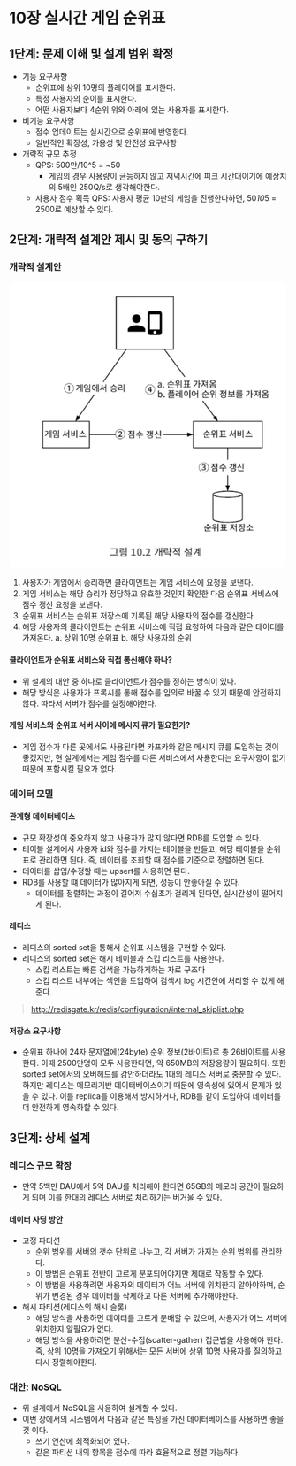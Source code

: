 # 10장 실시간 게임 순위표

## 1단계: 문제 이해 및 설계 범위 확정

* 기능 요구사항
  * 순위표에 상위 10명의 플레이어를 표시한다.
  * 특정 사용자의 순이를 표시한다.
  * 어떤 사용자보다 4순위 위와 아래에 있는 사용자를 표시한다.
* 비기능 요구사항
  * 점수 업데이트는 실시간으로 순위표에 반영한다.
  * 일반적인 확장성, 가용성 및 안전성 요구사항
* 개략적 규모 추정
  * QPS: 500만/10^5 = ~50
    * 게임의 경우 사용량이 균등하지 않고 저녁시간에 피크 시간대이기에 예상치의 5배인 250Q/s로 생각해야한다.
  * 사용자 점수 획득 QPS: 사용자 평균 10판의 게임을 진행한다하면, 50*10*5 = 2500로 예상할 수 있다.

## 2단계: 개략적 설계안 제시 및 동의 구하기

### 개략적 설계안

<img src="img/ch10_simple_archi.jpeg" width="500">


1. 사용자가 게임에서 승리하면 클라이언트는 게임 서비스에 요청을 보낸다.
2. 게임 서비스는 해당 승리가 정당하고 유효한 것인지 확인한 다음 순위표 서비스에 점수 갱신 요청을 보낸다.
3. 순위표 서비스는 순위표 저장소에 기록된 해당 사용자의 점수를 갱신한다.
4. 해당 사용자의 클라이언트는 순위표 서비스에 직접 요청하여 다음과 같은 데이터를 가져온다.
   a. 상위 10명 순위표
   b. 해당 사용자의 순위

#### 클라이언트가 순위표 서비스와 직접 통신해야 하나?

* 위 설계의 대안 중 하나로 클라이언트가 점수를 정하는 방식이 있다.
* 해당 방식은 사용자가 프록시를 통해 점수를 임의로 바꿀 수 있기 때문에 안전하지 않다. 따라서 서버가 점수를 설정해야한다.

#### 게임 서비스와 순위표 서버 사이에 메시지 큐가 필요한가?

* 게임 점수가 다른 곳에서도 사용된다면 카프카와 같은 메시지 큐를 도입하는 것이 좋겠지만, 현 설계에서는 게임 점수를 다른 서비스에서 사용한다는 요구사항이 없기 때문에 포함시킬 필요가 없다.

### 데이터 모델

#### 관계형 데이터베이스

* 규모 확장성이 중요하지 않고 사용자가 많지 않다면 RDB를 도입할 수 있다.
* 테이블 설계에서 사용자 id와 점수를 가지는 테이블을 만들고, 해당 테이블을 순위표로 관리하면 된다. 즉, 데이터를 조회할 때 점수를 기준으로 정렬하면 된다.
* 데이터를 삽입/수정할 때는 upsert를 사용하면 된다.
* RDB를 사용할 떄 데이터가 많아지게 되면, 성능이 안좋아질 수 있다.
  * 데이터를 정렬하는 과정이 길어져 수십초가 걸리게 된다면, 실시간성이 떨어지게 된다.

#### 레디스

* 레디스의 sorted set을 통해서 순위표 시스템을 구현할 수 있다.
* 레디스의 sorted set은 해시 테이블과 스킵 리스트를 사용한다.
  * 스킵 리스트는 빠른 검색을 가능하게하는 자료 구조다
  * 스킵 리스트 내부에는 섹인을 도입하여 검색시 log 시간안에 처리할 수 있게 해준다.
> http://redisgate.kr/redis/configuration/internal_skiplist.php

#### 저장소 요구사항

* 순위표 하나에 24자 문자열에(24byte) 순위 정보(2바이트)로 총 26바이트를 사용한다. 이때 2500만명이 모두 사용한다면, 약 650MB의 저장용량이 필요하다. 또한 sorted set에서의 오버헤드를 감안하더라도 1대의
레디스 서버로 충분할 수 있다. 하지만 레디스는 메모리기반 데이터베이스이기 때문에 영속성에 있어서 문제가 있을 수 있다. 이를 replica를 이용해서 방지하거나, RDB를 같이 도입하여 데이터를 더 안전하게 영속화할 수 있다.

## 3단계: 상세 설계

### 레디스 규모 확장

* 만약 5백만 DAU에서 5억 DAU를 처리해아 한다면 65GB의 메모리 공간이 필요하게 되며 이를 한대의 레디스 서버로 처리하기는 버거울 수 있다.

#### 데이터 사딩 방안

* 고정 파티션
  * 순위 범위를 서버의 갯수 단위로 나누고, 각 서버가 가지는 순위 범위를 관리한다.
  * 이 방법은 순위표 전반이 고르게 분포되어야지만 제대로 작동할 수 있다.
  * 이 방법을 사용하려면 사용자의 데이터가 어느 서버에 위치한지 알아야하며, 순위가 변경된 경우 데이터를 삭제하고 다른 서버에 추가해야한다.
* 해시 파티션(레디스의 해시 슬롯)
  * 해당 방식을 사용하면 데이터를 고르게 분배할 수 있으며, 사용자가 어느 서버에 위치한지 알필요가 없다.
  * 해당 방식을 사용하려면 분산-수집(scatter-gather) 접근법을 사용해야 한다. 즉, 상위 10명을 가져오기 위해서는 모든 서버에 상위 10명 사용자를 질의하고 다시 정렬해야한다.

### 대안: NoSQL

* 위 설계에서 NoSQL을 사용하여 설계할 수 있다.
* 이번 장에서의 시스템에서 다음과 같은 특징을 가진 데이터베이스를 사용하면 좋을 것 이다.
  * 쓰기 연산에 최적화되어 있다.
  * 같은 파티션 내의 항목을 점수에 따라 효율적으로 정렬 가능하다.
